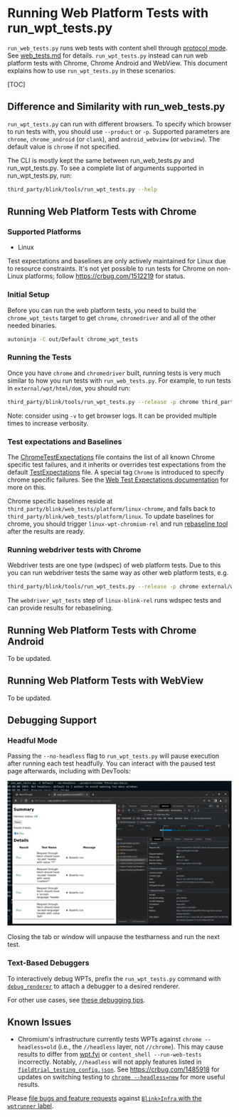 # Running Web Platform Tests with run_wpt_tests.py

`run_web_tests.py` runs web tests with content shell through [protocol mode]. See
[web_tests.md](./web_tests.md) for details. `run_wpt_tests.py` instead can run web
platform tests with Chrome, Chrome Android and WebView. This document explains how
to use `run_wpt_tests.py` in these scenarios.

[TOC]

## Difference and Similarity with run_web_tests.py

`run_wpt_tests.py` can run with different browsers. To specify which browser to
run tests with, you should use `--product` or `-p`.  Supported parameters are `chrome`,
`chrome_android` (or `clank`), and `android_webview` (or `webview`). The default
value is `chrome` if not specified.

The CLI is mostly kept the same between run_web_tests.py and run_wpt_tests.py. To
see a complete list of arguments supported in run_wpt_tests.py, run:

```bash
third_party/blink/tools/run_wpt_tests.py --help
```

## Running Web Platform Tests with Chrome

### Supported Platforms

* Linux

Test expectations and baselines are only actively maintained for Linux due to
resource constraints.
It's not yet possible to run tests for Chrome on non-Linux platforms; follow
https://crbug.com/1512219 for status.

### Initial Setup

Before you can run the web platform tests, you need to build the `chrome_wpt_tests`
target to get `chrome`, `chromedriver` and all of the other needed binaries.

```bash
autoninja -C out/Default chrome_wpt_tests
```

### Running the Tests

Once you have `chrome` and `chromedriver` built, running tests is very much similar
to how you run tests with `run_web_tests.py`. For example, to run tests in `external/wpt/html/dom`,
you should run:

```bash
third_party/blink/tools/run_wpt_tests.py --release -p chrome third_party/blink/web_tests/external/wpt/html/dom
```

Note: consider using `-v` to get browser logs. It can be provided multiple times to
increase verbosity.

### Test expectations and Baselines

The
[ChromeTestExpectations](../../third_party/blink/web_tests/ChromeTestExpectations) file contains the list of all known Chrome
specific test failures, and it inherits or overrides test expectations from the default [TestExpectations](../../third_party/blink/web_tests/ChromeTestExpectations) file.
A special tag `Chrome` is introduced to specify chrome specific failures. See the
[Web Test Expectations documentation](./web_test_expectations.md) for more
on this.

Chrome specific baselines reside at `third_party/blink/web_tests/platform/linux-chrome`, and
falls back to `third_party/blink/web_tests/platform/linux`. To update baselines for chrome,
you should trigger `linux-wpt-chromium-rel` and run [rebaseline tool](./web_test_expectations.md#How-to-rebaseline) after the results are ready.

### Running webdriver tests with Chrome

Webdriver tests are one type (wdspec) of web platform tests. Due to this you can run webdriver tests
the same way as other web platform tests, e.g.

```bash
third_party/blink/tools/run_wpt_tests.py --release -p chrome external/wpt/webdriver/tests/classic/find_element/find.py
```

The `webdriver_wpt_tests` step of `linux-blink-rel` runs wdspec tests and can provide results for rebaselining.

## Running Web Platform Tests with Chrome Android

To be updated.

## Running Web Platform Tests with WebView

To be updated.

## Debugging Support

### Headful Mode

Passing the `--no-headless` flag to `run_wpt_tests.py` will pause execution
after running each test headfully.
You can interact with the paused test page afterwards, including with DevTools:

![Testharness paused](images/web-tests/wptrunner-paused.jpg)

Closing the tab or window will unpause the testharness and run the next test.

### Text-Based Debuggers

To interactively debug WPTs, prefix the `run_wpt_tests.py` command with
[`debug_renderer`][debug renderer] to attach a debugger to a desired renderer.

For other use cases, see [these debugging tips].

[these debugging tips]: /docs/linux/debugging.md

## Known Issues

* Chromium's infrastructure currently tests WPTs against `chrome --headless=old`
  (i.e., the `//headless` layer, not `//chrome`). This may cause results to
  differ from [wpt.fyi] or `content_shell --run-web-tests` incorrectly. Notably,
  `//headless` will not apply features listed in
  [`fieldtrial_testing_config.json`][1]. See https://crbug.com/1485918 for
  updates on switching testing to [`chrome --headless=new`][2] for more useful
  results.

Please [file bugs and feature requests](https://crbug.com/new) against
[`Blink>Infra` with the `wptrunner`
label](https://bugs.chromium.org/p/chromium/issues/list?q=component%3ABlink%3EInfra%20label%3Awptrunner&can=2).

[protocol mode]: /content/web_test/browser/test_info_extractor.h
[debug renderer]: /third_party/blink/tools/debug_renderer
[wpt.fyi]: https://wpt.fyi/results/?label=experimental&label=master&aligned

[1]: /testing/variations/fieldtrial_testing_config.json
[2]: https://developer.chrome.com/docs/chromium/new-headless
